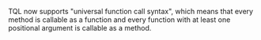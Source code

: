 TQL now supports "universal function call syntax", which means that every method
is callable as a function and every function with at least one positional
argument is callable as a method.
